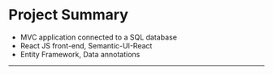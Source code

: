 # Project Summary
- MVC application connected to a SQL database
- React JS front-end, Semantic-UI-React
- Entity Framework, Data annotations
---
